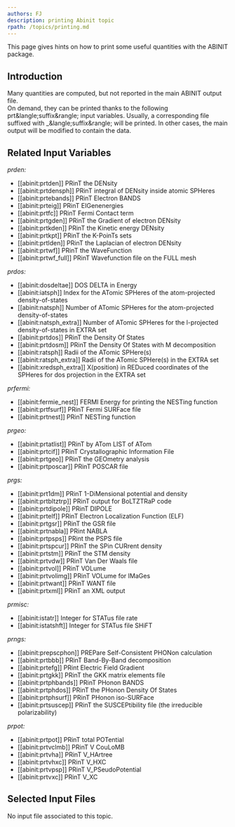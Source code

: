 ```yaml
---
authors: FJ
description: printing Abinit topic
rpath: /topics/printing.md
---
```

<!--
This file is automatically generated by mksite.py. All changes will be lost.
Change the input yaml files or the python code
-->

This page gives hints on how to print some useful quantities with the ABINIT package.

## Introduction

Many quantities are computed, but not reported in the main ABINIT output file.  
On demand, they can be printed thanks to the following
prt&amp;langle;suffix&amp;rangle; input variables. Usually, a corresponding
file suffixed with _&amp;langle;suffix&amp;rangle; will be printed. In other
cases, the main output will be modified to contain the data.



## Related Input Variables

*prden:*

- [[abinit:prtden]]  PRinT the DENsity
- [[abinit:prtdensph]]  PRinT integral of DENsity inside atomic SPHeres
- [[abinit:prtebands]]  PRinT Electron BANDS
- [[abinit:prteig]]  PRinT EIGenenergies
- [[abinit:prtfc]]  PRinT Fermi Contact term
- [[abinit:prtgden]]  PRinT the Gradient of electron DENsity
- [[abinit:prtkden]]  PRinT the Kinetic energy DENsity
- [[abinit:prtkpt]]  PRinT the K-PoinTs sets
- [[abinit:prtlden]]  PRinT the Laplacian of electron DENsity
- [[abinit:prtwf]]  PRinT the WaveFunction
- [[abinit:prtwf_full]]  PRinT Wavefunction file on the FULL mesh
 
*prdos:*

- [[abinit:dosdeltae]]  DOS DELTA in Energy
- [[abinit:iatsph]]  Index for the ATomic SPHeres of the atom-projected density-of-states
- [[abinit:natsph]]  Number of ATomic SPHeres for the atom-projected density-of-states
- [[abinit:natsph_extra]]  Number of ATomic SPHeres for the l-projected density-of-states in EXTRA set
- [[abinit:prtdos]]  PRinT the Density Of States
- [[abinit:prtdosm]]  PRinT the Density Of States with M decomposition
- [[abinit:ratsph]]  Radii of the ATomic SPHere(s)
- [[abinit:ratsph_extra]]  Radii of the ATomic SPHere(s) in the EXTRA set
- [[abinit:xredsph_extra]]  X(position) in REDuced coordinates of the SPHeres for dos projection in the EXTRA set
 
*prfermi:*

- [[abinit:fermie_nest]]  FERMI Energy for printing the NESTing function
- [[abinit:prtfsurf]]  PRinT Fermi SURFace file
- [[abinit:prtnest]]  PRinT NESTing function
 
*prgeo:*

- [[abinit:prtatlist]]  PRinT by ATom LIST of ATom
- [[abinit:prtcif]]  PRinT Crystallographic Information File
- [[abinit:prtgeo]]  PRinT the GEOmetry analysis
- [[abinit:prtposcar]]  PRinT POSCAR file
 
*prgs:*

- [[abinit:prt1dm]]  PRinT 1-DiMensional potential and density
- [[abinit:prtbltztrp]]  PRinT output for BoLTZTRaP code
- [[abinit:prtdipole]]  PRinT DIPOLE
- [[abinit:prtelf]]  PRinT Electron Localization Function (ELF)
- [[abinit:prtgsr]]  PRinT the GSR file
- [[abinit:prtnabla]]  PRint NABLA
- [[abinit:prtpsps]]  PRint the PSPS file
- [[abinit:prtspcur]]  PRinT the SPin CURrent density
- [[abinit:prtstm]]  PRinT the STM density
- [[abinit:prtvdw]]  PRinT Van Der Waals file
- [[abinit:prtvol]]  PRinT VOLume
- [[abinit:prtvolimg]]  PRinT VOLume for IMaGes
- [[abinit:prtwant]]  PRinT WANT file
- [[abinit:prtxml]]  PRinT an XML output
 
*prmisc:*

- [[abinit:istatr]]  Integer for STATus file rate
- [[abinit:istatshft]]  Integer for STATus file SHiFT
 
*prngs:*

- [[abinit:prepscphon]]  PREPare Self-Consistent PHONon calculation
- [[abinit:prtbbb]]  PRinT Band-By-Band decomposition
- [[abinit:prtefg]]  PRint Electric Field Gradient
- [[abinit:prtgkk]]  PRinT the GKK matrix elements file
- [[abinit:prtphbands]]  PRinT PHonon BANDS
- [[abinit:prtphdos]]  PRinT the PHonon Density Of States
- [[abinit:prtphsurf]]  PRinT PHonon iso-SURFace
- [[abinit:prtsuscep]]  PRinT the SUSCEPtibility file (the irreducible polarizability)
 
*prpot:*

- [[abinit:prtpot]]  PRinT total POTential
- [[abinit:prtvclmb]]  PRinT V CouLoMB
- [[abinit:prtvha]]  PRinT V_HArtree
- [[abinit:prtvhxc]]  PRinT V_HXC
- [[abinit:prtvpsp]]  PRinT V_PSeudoPotential
- [[abinit:prtvxc]]  PRinT V_XC
 

## Selected Input Files

No input file associated to this topic.

